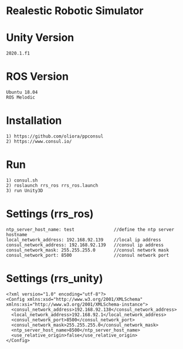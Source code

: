 # Realestic Robotic Simulator

# Unity Version
    2020.1.f1
    
# ROS Version
    Ubuntu 18.04
    ROS Melodic

# Installation
    1) https://github.com/oliora/ppconsul
    2) https://www.consul.io/

# Run
    1) consul.sh
    2) roslaunch rrs_ros rrs_ros.launch
    3) run Unity3D

# Settings (rrs_ros)
    ntp_server_host_name: test               //define the ntp server hostname
    local_network_address: 192.168.92.139    //local ip address
    consul_network_address: 192.168.92.139   //consul ip address
    consul_network_mask: 255.255.255.0       //consul network mask
    consul_network_port: 8500                //consul network port
    
# Settings (rrs_unity)
    <?xml version="1.0" encoding="utf-8"?>
    <Config xmlns:xsd="http://www.w3.org/2001/XMLSchema" xmlns:xsi="http://www.w3.org/2001/XMLSchema-instance">
      <consul_network_address>192.168.92.138</consul_network_address>
      <local_network_address>192.168.92.1</local_network_address>
      <consul_network_port>8500</consul_network_port>
      <consul_network_mask>255.255.255.0</consul_network_mask>
      <ntp_server_host_name>8500</ntp_server_host_name>
      <use_relative_origin>false</use_relative_origin>
    </Config>
    
    
